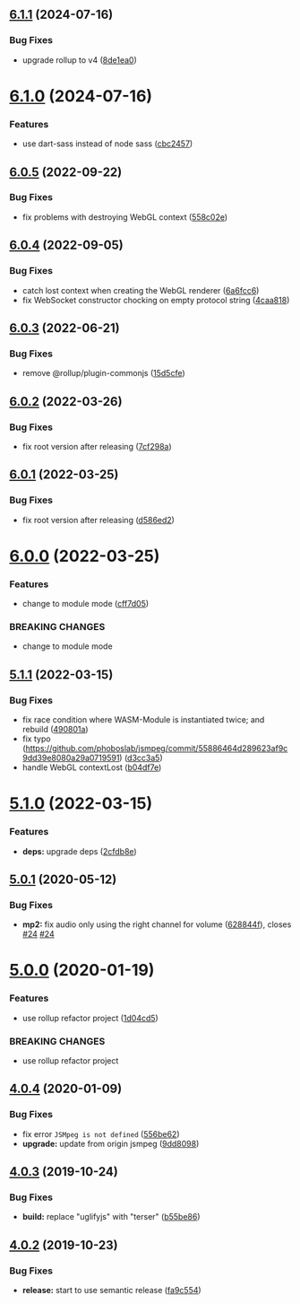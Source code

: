 ## [6.1.1](https://github.com/cycjimmy/jsmpeg-player/compare/v6.1.0...v6.1.1) (2024-07-16)


### Bug Fixes

* upgrade rollup to v4 ([8de1ea0](https://github.com/cycjimmy/jsmpeg-player/commit/8de1ea0288dff53f39d4c443ac802e8fc6403b63))

# [6.1.0](https://github.com/cycjimmy/jsmpeg-player/compare/v6.0.5...v6.1.0) (2024-07-16)


### Features

* use dart-sass instead of node sass ([cbc2457](https://github.com/cycjimmy/jsmpeg-player/commit/cbc2457eef46f20a83c998fe527f2d241171baad))

## [6.0.5](https://github.com/cycjimmy/jsmpeg-player/compare/v6.0.4...v6.0.5) (2022-09-22)


### Bug Fixes

* fix problems with destroying WebGL context ([558c02e](https://github.com/cycjimmy/jsmpeg-player/commit/558c02e5dd13ead15d7eabf9a130de2adaba1c05))

## [6.0.4](https://github.com/cycjimmy/jsmpeg-player/compare/v6.0.3...v6.0.4) (2022-09-05)


### Bug Fixes

* catch lost context when creating the WebGL renderer ([6a6fcc6](https://github.com/cycjimmy/jsmpeg-player/commit/6a6fcc6c75363f43f04ed2d3c980338c6095d9f6))
* fix WebSocket constructor chocking on empty protocol string ([4caa818](https://github.com/cycjimmy/jsmpeg-player/commit/4caa8181bdabd32565ce2b8c44b4282460bc0e60))

## [6.0.3](https://github.com/cycjimmy/jsmpeg-player/compare/v6.0.2...v6.0.3) (2022-06-21)


### Bug Fixes

* remove @rollup/plugin-commonjs ([15d5cfe](https://github.com/cycjimmy/jsmpeg-player/commit/15d5cfe8afb817b83541d44448f6d345e0f8acb8))

## [6.0.2](https://github.com/cycjimmy/jsmpeg-player/compare/v6.0.1...v6.0.2) (2022-03-26)


### Bug Fixes

* fix root version after releasing ([7cf298a](https://github.com/cycjimmy/jsmpeg-player/commit/7cf298abe67e664651a1122f70dac638187cfed1))

## [6.0.1](https://github.com/cycjimmy/jsmpeg-player/compare/v6.0.0...v6.0.1) (2022-03-25)


### Bug Fixes

* fix root version after releasing ([d586ed2](https://github.com/cycjimmy/jsmpeg-player/commit/d586ed2ff98784c5d686dbf82665ef61bb1f4899))

# [6.0.0](https://github.com/cycjimmy/jsmpeg-player/compare/v5.1.1...v6.0.0) (2022-03-25)


### Features

* change to module mode ([cff7d05](https://github.com/cycjimmy/jsmpeg-player/commit/cff7d057d4a33cb6eeb35669638f2b17c8bec33f))


### BREAKING CHANGES

* change to module mode

## [5.1.1](https://github.com/cycjimmy/jsmpeg-player/compare/v5.1.0...v5.1.1) (2022-03-15)


### Bug Fixes

* fix race condition where WASM-Module is instantiated twice; and rebuild ([490801a](https://github.com/cycjimmy/jsmpeg-player/commit/490801a9605c883944b5ff53c3900d9c56ea469c))
* fix typo (https://github.com/phoboslab/jsmpeg/commit/55886464d289623af9c9dd39e8080a29a0719591) ([d3cc3a5](https://github.com/cycjimmy/jsmpeg-player/commit/d3cc3a5a580170c0d3847dbc46a1904f59f77a8a))
* handle WebGL contextLost ([b04df7e](https://github.com/cycjimmy/jsmpeg-player/commit/b04df7e128be71c87fbc95b4e22acf8776f668fc))

# [5.1.0](https://github.com/cycjimmy/jsmpeg-player/compare/v5.0.1...v5.1.0) (2022-03-15)


### Features

* **deps:** upgrade deps ([2cfdb8e](https://github.com/cycjimmy/jsmpeg-player/commit/2cfdb8e26a58c3c1f6e4f6b66a6b36bde388c1b9))

## [5.0.1](https://github.com/cycjimmy/jsmpeg-player/compare/v5.0.0...v5.0.1) (2020-05-12)


### Bug Fixes

* **mp2:** fix audio only using the right channel for volume ([628844f](https://github.com/cycjimmy/jsmpeg-player/commit/628844febcc75ed6857e421becfbf8fafe72216d)), closes [#24](https://github.com/cycjimmy/jsmpeg-player/issues/24) [#24](https://github.com/cycjimmy/jsmpeg-player/issues/24)

# [5.0.0](https://github.com/cycjimmy/jsmpeg-player/compare/v4.0.4...v5.0.0) (2020-01-19)


### Features

* use rollup refactor project ([1d04cd5](https://github.com/cycjimmy/jsmpeg-player/commit/1d04cd5b1589e7481207ca4c45d4a39eddbd673c))


### BREAKING CHANGES

* use rollup refactor project

## [4.0.4](https://github.com/cycjimmy/jsmpeg-player/compare/v4.0.3...v4.0.4) (2020-01-09)


### Bug Fixes

* fix error `JSMpeg is not defined` ([556be62](https://github.com/cycjimmy/jsmpeg-player/commit/556be621890382d2cebdff89a15ace30af1bd364))
* **upgrade:** update from origin jsmpeg ([9dd8098](https://github.com/cycjimmy/jsmpeg-player/commit/9dd8098c46d88161efdf6334ddc81c621be02b93))

## [4.0.3](https://github.com/cycjimmy/jsmpeg-player/compare/v4.0.2...v4.0.3) (2019-10-24)


### Bug Fixes

* **build:** replace "uglifyjs" with "terser" ([b55be86](https://github.com/cycjimmy/jsmpeg-player/commit/b55be862c794d41ce5c88898f7f54406dc9bc3e3))

## [4.0.2](https://github.com/cycjimmy/jsmpeg-player/compare/v4.0.1...v4.0.2) (2019-10-23)


### Bug Fixes

* **release:** start to use semantic release ([fa9c554](https://github.com/cycjimmy/jsmpeg-player/commit/fa9c554cb9a0e4c2bb161e47c7267009387452ec))
